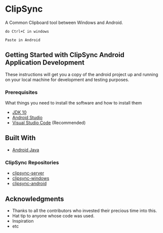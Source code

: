 # ClipSync

A Common Clipboard tool between Windows and Android.
```
do Ctrl+C in windows

Paste in Android
```

## Getting Started with ClipSync Android Application Development

These instructions will get you a copy of the android project up and running on your local machine for development and testing purposes.

### Prerequisites

What things you need to install the software and how to install them

* [JDK 10](http://www.oracle.com/technetwork/java/javase/downloads/jdk10-downloads-4416644.html)
* [Android Studio](https://developer.android.com/studio/)
* [Visual Studio Code](https://code.visualstudio.com/) (Recommended)

## Built With

* [Android Java](http://www.oracle.com/technetwork/java/javase/downloads/jdk10-downloads-4416644.html)

### ClipSync Repositories

* [clipsync-server](https://github.com/pishangujeniya/clipsync-server)
* [clipsync-windows](https://github.com/pishangujeniya/clipsync-windows)
* [clipsync-android](https://github.com/pishangujeniya/clipsync-android)

## Acknowledgments

* Thanks to all the contributors who invested their precious time into this.
* Hat tip to anyone whose code was used.
* Inspiration
* etc